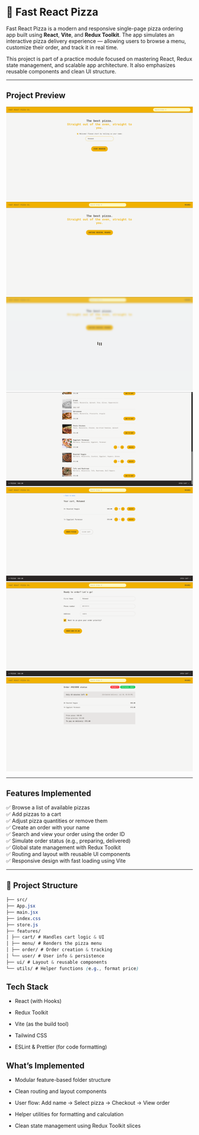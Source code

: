 # 🍕 Fast React Pizza

Fast React Pizza is a modern and responsive single-page pizza ordering app built using **React**, **Vite**, and **Redux Toolkit**. The app simulates an interactive pizza delivery experience — allowing users to browse a menu, customize their order, and track it in real time.

This project is part of a practice module focused on mastering React, Redux state management, and scalable app architecture. It also emphasizes reusable components and clean UI structure.

---

##  Project Preview

<!-- You can upload a screenshot or demo gif and paste its markdown link here -->
![App Screenshot](./public/project_preview/1.png)
![App Screenshot](./public/project_preview/2.png)
![App Screenshot](./public/project_preview/3.png)
![App Screenshot](./public/project_preview/4.png)
![App Screenshot](./public/project_preview/5.png)
![App Screenshot](./public/project_preview/6.png)
![App Screenshot](./public/project_preview/7.png)

---

##  Features Implemented

✅ Browse a list of available pizzas  
✅ Add pizzas to a cart  
✅ Adjust pizza quantities or remove them  
✅ Create an order with your name  
✅ Search and view your order using the order ID  
✅ Simulate order status (e.g., preparing, delivered)  
✅ Global state management with Redux Toolkit  
✅ Routing and layout with reusable UI components  
✅ Responsive design with fast loading using Vite  

---

## 📁 Project Structure

```css
├── src/
├── App.jsx
├── main.jsx
├── index.css
├── store.js
├── features/
│ ├── cart/ # Handles cart logic & UI
│ ├── menu/ # Renders the pizza menu
│ ├── order/ # Order creation & tracking
│ └── user/ # User info & persistence
├── ui/ # Layout & reusable components
└── utils/ # Helper functions (e.g., format price)
```

## Tech Stack
- React (with Hooks)

- Redux Toolkit

- Vite (as the build tool)

- Tailwind CSS

- ESLint & Prettier (for code formatting)

## What’s Implemented
- Modular feature-based folder structure

- Clean routing and layout components

- User flow: Add name → Select pizza → Checkout → View order

- Helper utilities for formatting and calculation

- Clean state management using Redux Toolkit slices
